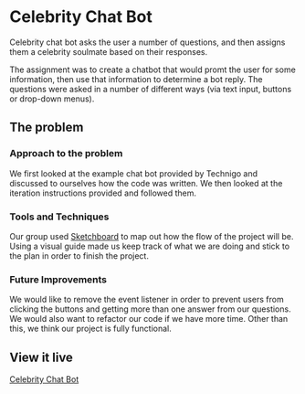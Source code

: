 # Celebrity Chat Bot

Celebrity chat bot asks the user a number of questions, and then assigns them a celebrity soulmate based on their responses.

The assignment was to create a chatbot that would promt the user for some information, then use that information to determine a bot reply. The questions were asked in a number of different ways (via text input, buttons or drop-down menus).

## The problem

### Approach to the problem
We first looked at the example chat bot provided by Technigo and discussed to ourselves how the code was written. We then looked at the iteration instructions provided and followed them. 

### Tools and Techniques
Our group used [Sketchboard](https://sketchboard.io/) to map out how the flow of the project will be. Using a visual guide made us keep track of what we are doing and stick to the plan in order to finish the project. 

### Future Improvements
We would like to remove the event listener in order to prevent users from clicking the buttons and getting more than one answer from our questions. We would also want to refactor our code if we have more time. Other than this, we think our project is fully functional.

## View it live

[Celebrity Chat Bot](https://celebrity-soulmate-bot.netlify.app/)
